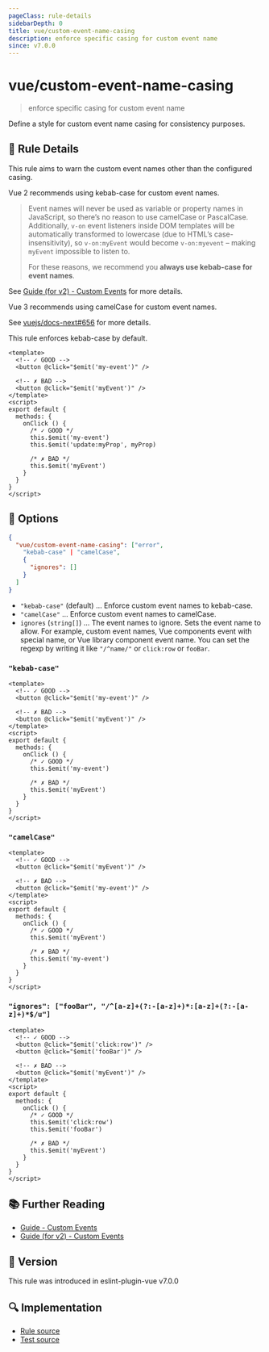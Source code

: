 ```yaml
---
pageClass: rule-details
sidebarDepth: 0
title: vue/custom-event-name-casing
description: enforce specific casing for custom event name
since: v7.0.0
---
```

# vue/custom-event-name-casing

> enforce specific casing for custom event name

Define a style for custom event name casing for consistency purposes.

## :book: Rule Details

This rule aims to warn the custom event names other than the configured casing.

Vue 2 recommends using kebab-case for custom event names.

> Event names will never be used as variable or property names in JavaScript, so there’s no reason to use camelCase or PascalCase. Additionally, `v-on` event listeners inside DOM templates will be automatically transformed to lowercase (due to HTML’s case-insensitivity), so `v-on:myEvent` would become `v-on:myevent` – making `myEvent` impossible to listen to.
>
> For these reasons, we recommend you **always use kebab-case for event names**.

See [Guide (for v2) - Custom Events] for more details.

Vue 3 recommends using camelCase for custom event names.

See [vuejs/docs-next#656](https://github.com/vuejs/docs-next/issues/656) for more details.

This rule enforces kebab-case by default.

<eslint-code-block :rules="{'vue/custom-event-name-casing': ['error']}">

```vue
<template>
  <!-- ✓ GOOD -->
  <button @click="$emit('my-event')" />

  <!-- ✗ BAD -->
  <button @click="$emit('myEvent')" />
</template>
<script>
export default {
  methods: {
    onClick () {
      /* ✓ GOOD */
      this.$emit('my-event')
      this.$emit('update:myProp', myProp)

      /* ✗ BAD */
      this.$emit('myEvent')
    }
  }
}
</script>
```

</eslint-code-block>

## :wrench: Options

```json
{
  "vue/custom-event-name-casing": ["error",
    "kebab-case" | "camelCase",
    {
      "ignores": []
    }
  ]
}
```

- `"kebab-case"` (default) ... Enforce custom event names to kebab-case.
- `"camelCase"` ... Enforce custom event names to camelCase.
- `ignores` (`string[]`) ... The event names to ignore. Sets the event name to allow. For example, custom event names, Vue components event with special name, or Vue library component event name. You can set the regexp by writing it like `"/^name/"` or `click:row` or `fooBar`.

### `"kebab-case"`

<eslint-code-block :rules="{'vue/custom-event-name-casing': ['error', 'kebab-case']}">

```vue
<template>
  <!-- ✓ GOOD -->
  <button @click="$emit('my-event')" />

  <!-- ✗ BAD -->
  <button @click="$emit('myEvent')" />
</template>
<script>
export default {
  methods: {
    onClick () {
      /* ✓ GOOD */
      this.$emit('my-event')

      /* ✗ BAD */
      this.$emit('myEvent')
    }
  }
}
</script>
```

</eslint-code-block>

### `"camelCase"`

<eslint-code-block :rules="{'vue/custom-event-name-casing': ['error', 'camelCase']}">

```vue
<template>
  <!-- ✓ GOOD -->
  <button @click="$emit('myEvent')" />

  <!-- ✗ BAD -->
  <button @click="$emit('my-event')" />
</template>
<script>
export default {
  methods: {
    onClick () {
      /* ✓ GOOD */
      this.$emit('myEvent')

      /* ✗ BAD */
      this.$emit('my-event')
    }
  }
}
</script>
```

</eslint-code-block>

### `"ignores": ["fooBar", "/^[a-z]+(?:-[a-z]+)*:[a-z]+(?:-[a-z]+)*$/u"]`

<eslint-code-block :rules="{'vue/custom-event-name-casing': ['error', { ignores: ['fooBar', '/^[a-z]+(?:-[a-z]+)*:[a-z]+(?:-[a-z]+)*$/u'] }]}">

```vue
<template>
  <!-- ✓ GOOD -->
  <button @click="$emit('click:row')" />
  <button @click="$emit('fooBar')" />

  <!-- ✗ BAD -->
  <button @click="$emit('myEvent')" />
</template>
<script>
export default {
  methods: {
    onClick () {
      /* ✓ GOOD */
      this.$emit('click:row')
      this.$emit('fooBar')

      /* ✗ BAD */
      this.$emit('myEvent')
    }
  }
}
</script>
```

</eslint-code-block>

## :books: Further Reading

- [Guide - Custom Events]
- [Guide (for v2) - Custom Events]

[Guide - Custom Events]: https://v3.vuejs.org/guide/component-custom-events.html
[Guide (for v2) - Custom Events]: https://vuejs.org/v2/guide/components-custom-events.html

## :rocket: Version

This rule was introduced in eslint-plugin-vue v7.0.0

## :mag: Implementation

- [Rule source](https://github.com/vuejs/eslint-plugin-vue/blob/master/lib/rules/custom-event-name-casing.js)
- [Test source](https://github.com/vuejs/eslint-plugin-vue/blob/master/tests/lib/rules/custom-event-name-casing.js)
